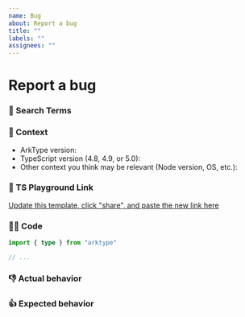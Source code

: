 ```yaml
---
name: Bug
about: Report a bug
title: ""
labels: ""
assignees: ""
---
```


# Report a bug

### 🔎 Search Terms

<!--
  What search terms did you use when trying to find an existing bug report?
  List them here so people in the future can find this one more easily.
-->

### 🧩 Context

-   ArkType version:
-   TypeScript version (4.8, 4.9, or 5.0):
-   Other context you think may be relevant (Node version, OS, etc.):

### 🛝 TS Playground Link

<!--
  A link to a TypeScript Playground "Share" link which shows this behavior
-->

[Update this template, click "share", and paste the new link here](https://www.typescriptlang.org/play?#code/JYWwDg9gTgLgBAbzjAnmApnAvnAZlCEOAIgEMoBrVDYgKFoHoG4AldMAG1IGNMYALYAGc43CABNMAd2AC4pOFHYFxAV24xgEAHZwIuOCgiqocAEaqA5gEJ6TOAFUhmMSBDptMETAhxxwzlIUODACMw50EFJNbmQ0dCFaMW0heA5gCkwAXhIBYTp7OCKAPQB+O2YWVU9QTHQoAigRIX5jDnFzTAA3YWBw7uAFAUxiDghLIWIQ0m10Dj1dYcVgS354IWBJPQM8kRltcQgpeiSdVLhVZ1Mc6nQACgRaIqLtUncALhJUqGBtS2IADRPZ6SHq8T6PZ5QkJcGC4aAgT7EADkM3EBE2yIAPsitEJkYDgdCSF16hsdKViEjtKoQGZ6nQoVhaFgAJT0ZLnJDiaKkAEhMIREAiHA5S71B5EuCvD4kACCXF0ABUTL9-kCoaDgODEFKoYE4QikR4VlFGc9mWzaEA)

### 🧑‍💻 Code

<!-- Please post the Playground code here directly for reference -->

```ts
import { type } from "arktype"

// ...
```

### 👎 Actual behavior

<!-- What happened, and why it was wrong -->

### 👍 Expected behavior

<!-- What you expected to happen instead, and why -->
